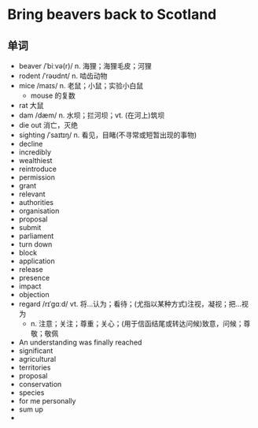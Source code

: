 # Bring beavers back to Scotland

## 单词
- beaver /ˈbiːvə(r)/ n. 海狸；海狸毛皮；河狸
- rodent /ˈrəʊdnt/ n. 啮齿动物
- mice /maɪs/ n. 老鼠；小鼠；实验小白鼠
  - mouse 的复数
- rat 大鼠
- dam /dæm/ n. 水坝；拦河坝；vt. (在河上)筑坝
- die out 消亡，灭绝
- sighting /ˈsaɪtɪŋ/ n. 看见，目睹(不寻常或短暂出现的事物)
- decline
- incredibly
- wealthiest
- reintroduce
- permission
- grant
- relevant
- authorities
- organisation
- proposal
- submit
- parliament
- turn down
- block
- application
- release
- presence
- impact
- objection
- regard /rɪˈɡɑːd/ vt. 将…认为；看待；(尤指以某种方式)注视，凝视；把…视为
  - n. 注意；关注；尊重；关心；(用于信函结尾或转达问候)致意，问候；尊敬；敬佩
- An understanding was finally reached
- significant
- agricultural
- territories
- proposal
- conservation
- species
- for me personally
- sum up
- 
